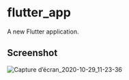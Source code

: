 # flutter_app

A new Flutter application.

## Screenshot

![Capture d’écran_2020-10-29_11-23-36](https://user-images.githubusercontent.com/32338891/97556585-f8efe100-19d9-11eb-80d1-924e8eb5175f.png)
